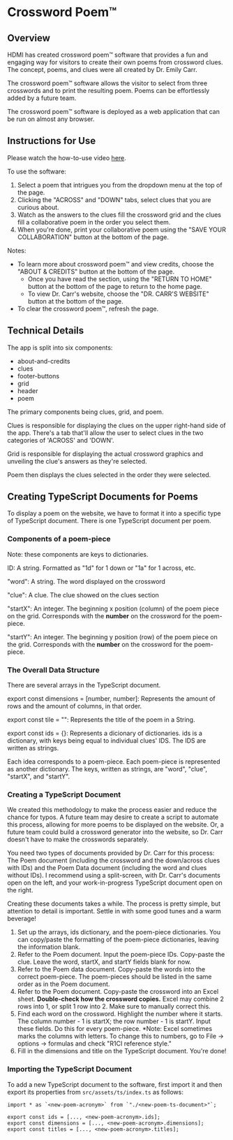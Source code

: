 # Crossword Poem™

## Overview
HDMI has created crossword poem™ software that provides a fun and engaging way for visitors to create their own poems from crossword clues. The concept, poems, and clues were all created by Dr. Emily Carr.

The crossword poem™ software allows the visitor to select from three crosswords and to print the resulting poem. Poems can be effortlessly added by a future team.

The crossword poem™ software is deployed as a web application that can be run on almost any browser.

## Instructions for Use
Please watch the how-to-use video [here](https://youtu.be/v4nLQnCpTjM).

To use the software:
1. Select a poem that intrigues you from the dropdown menu at the top of the page.
2. Clicking the "ACROSS" and "DOWN" tabs, select clues that you are curious about.
3. Watch as the answers to the clues fill the crossword grid and the clues fill a collaborative poem in the order you select them.
4. When you're done, print your collaborative poem using the "SAVE YOUR COLLABORATION" button at the bottom of the page.

Notes:
- To learn more about crossword poem™ and view credits, choose the "ABOUT & CREDITS" button at the bottom of the page.
  + Once you have read the section, using the "RETURN TO HOME" button at the bottom of the page to return to the home page.
  + To view Dr. Carr's website, choose the "DR. CARR'S WEBSITE" button at the bottom of the page.
- To clear the crossword poem™, refresh the page.

## Technical Details

The app is split into six components:

 - about-and-credits
 - clues
 - footer-buttons
 - grid
 - header
 - poem

The primary components being clues, grid, and poem.

Clues is responsible for displaying the clues on the upper right-hand side of the app. There's a tab that'll allow the user to select clues in the two categories of 'ACROSS' and 'DOWN'.

Grid is responsible for displaying the actual crossword graphics and unveiling the clue's answers as they're selected.

Poem then displays the clues selected in the order they were selected. 


## Creating TypeScript Documents for Poems

To display a poem on the website, we have to format it into a specific type of TypeScript document. There is one TypeScript document per poem.

### Components of a poem-piece

Note: these components are keys to dictionaries.

ID: A string. Formatted as "1d" for 1 down or "1a" for 1 across, etc.

"word": A string. The word displayed on the crossword

"clue": A clue. The clue showed on the clues section

"startX": An integer. The beginning x position (column) of the poem piece on the grid. Corresponds with the **number** on the crossword for the poem-piece.

"startY": An integer. The beginning y position (row) of the poem piece on the grid. Corresponds with the **number** on the crossword for the poem-piece.

### The Overall Data Structure

There are several arrays in the TypeScript document.

export const dimensions = [number, number]: Represents the amount of rows and the amount of columns, in that order.

export const tile = "": Represents the title of the poem in a String.

export const ids = {}: Represents a dicionary of dictionaries. ids is a dictionary, with keys being equal to individual clues' IDS. The IDS are written as strings.

Each idea corresponds to a poem-piece. Each poem-piece is represented as another dictionary. The keys, written as strings, are "word", "clue", "startX", and "startY".

### Creating a TypeScript Document
 
We created this methodology to make the process easier and reduce the chance for typos. A future team may desire to create a script to automate this process, allowing for more poems to be displayed on the website. Or, a future team could build a crossword generator into the website, so Dr. Carr doesn't have to make the crosswords separately.

You need two types of documents provided by Dr. Carr for this process: The Poem document (including the crossword and the down/across clues with IDs) and the Poem Data document (including the word and clues without IDs). I recommend using a split-screen, with Dr. Carr's documents open on the left, and your work-in-progress TypeScript document open on the right.

Creating these documents takes a while. The process is pretty simple, but attention to detail is important. Settle in with some good tunes and a warm beverage! 

1. Set up the arrays, ids dictionary, and the poem-piece dictionaries. You can copy/paste the formatting of the poem-piece dictionaries, leaving the information blank.
2. Refer to the Poem document. Input the poem-piece IDs. Copy-paste the clue. Leave the word, startX, and startY fields blank for now.
3. Refer to the Poem data document. Copy-paste the words into the correct poem-piece. The poem-pieces should be listed in the same order as in the Poem document.
4. Refer to the Poem document.  Copy-paste the crossword into an Excel sheet. **Double-check how the crossword copies.** Excel may combine 2 rows into 1, or split 1 row into 2. Make sure to manually correct this.
5. Find each word on the crossword. Highlight the number where it starts. The column number - 1 is startX; the row number - 1 is startY. Input these fields. Do this for every poem-piece.
*Note: Excel sometimes marks the columns with letters. To change this to numbers, go to File -> options -> formulas and check "R1CI reference style."
6. Fill in the dimensions and title on the TypeScript document. You're done! 


### Importing the TypeScript Document

To add a new TypeScript document to the software, first import it and then export its properties from `src/assets/ts/index.ts` as follows:

```
import * as `<new-poem-acronym>` from `"./<new-poem-ts-document>"`;

export const ids = [..., <new-poem-acronym>.ids];
export const dimensions = [..., <new-poem-acronym>.dimensions];
export const titles = [..., <new-poem-acronym>.titles];
```
